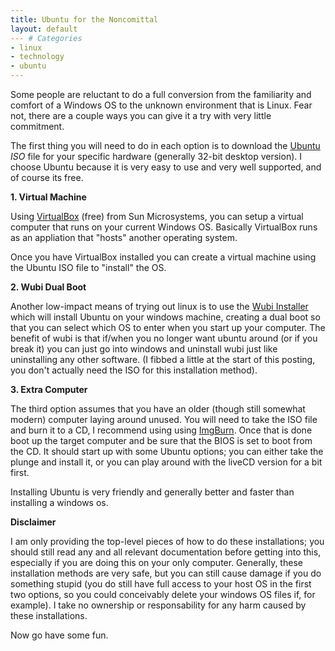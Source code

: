 ```yaml
---
title: Ubuntu for the Noncomittal
layout: default
--- # Categories
- linux
- technology
- ubuntu
---
```


Some people are reluctant to do a full conversion from the familiarity and comfort of a Windows OS to the unknown environment that is Linux. Fear not, there are a couple ways you can give it a try with very little commitment.

The first thing you will need to do in each option is to download the <a href="http://ubuntu.com">Ubuntu</a> <dfn title="CD image file">ISO</dfn> file for your specific hardware (generally 32-bit desktop version). I choose Ubuntu because it is very easy to use and very well supported, and of course its free.

<strong>1. Virtual Machine</strong>

Using <a href="http://www.virtualbox.org">VirtualBox</a> (free) from Sun Microsystems, you can setup a virtual computer that runs on your current Windows OS. Basically VirtualBox runs as an appliation that "hosts" another operating system.

Once you have VirtualBox installed you can create a virtual machine using the Ubuntu ISO file to "install" the OS.

<strong>2. Wubi Dual Boot</strong>

Another low-impact means of trying out linux is to use the <a href="http://wubi-installer.org">Wubi Installer</a> which will install Ubuntu on your windows machine, creating a dual boot so that you can select which OS to enter when you start up your computer. The benefit of wubi is that if/when you no longer want ubuntu around (or if you break it) you can just go into windows and uninstall wubi just like uninstalling any other software. (I fibbed a little at the start of this posting, you don't actually need the ISO for this installation method).

<strong>3. Extra Computer</strong>

The third option assumes that you have an older (though still somewhat modern) computer laying around unused. You will need to take the ISO file and burn it to a CD, I recommend using using <a href="http://imgburn.com">ImgBurn</a>. Once that is done boot up the target computer and be sure that the BIOS is set to boot from the CD. It should start up with some Ubuntu options; you can either take the plunge and install it, or you can play around with the liveCD version for a bit first.

Installing Ubuntu is very friendly and generally better and faster than
installing a windows os.

<strong>Disclaimer</strong>

I am only providing the top-level pieces of how to do these installations; you should still read any and all relevant documentation before getting into this, especially if you are doing this on your only computer. Generally, these installation methods are very safe, but you can still cause damage if you do something stupid (you do still have full access to your host OS in the first two options, so you could conceivably delete your windows OS files if, for example). I take no ownership or responsability for any harm caused by these installations.

Now go have some fun.
